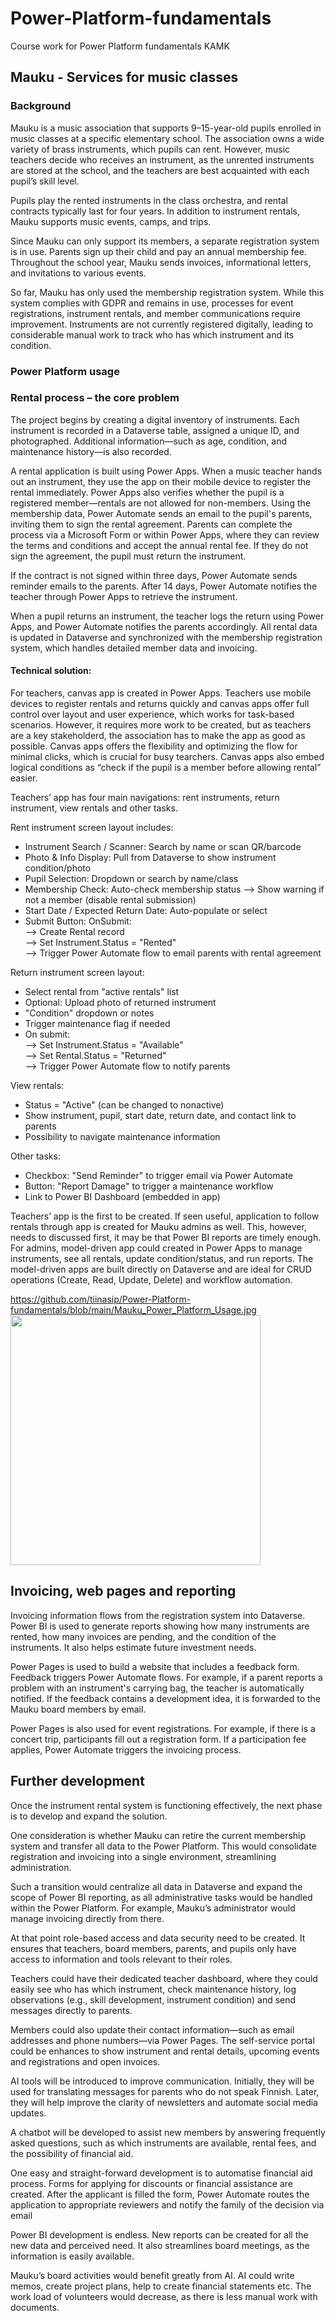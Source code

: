 # Power-Platform-fundamentals
Course work for Power Platform fundamentals KAMK
## Mauku  - Services for music classes
### Background
Mauku is a music association that supports 9–15-year-old pupils enrolled in music classes at a specific elementary school. The association owns a wide variety of brass instruments, which pupils can rent. However, music teachers decide who receives an instrument, as the unrented instruments are stored at the school, and the teachers are best acquainted with each pupil’s skill level.

Pupils play the rented instruments in the class orchestra, and rental contracts typically last for four years. In addition to instrument rentals, Mauku supports music events, camps, and trips.

Since Mauku can only support its members, a separate registration system is in use. Parents sign up their child and pay an annual membership fee. Throughout the school year, Mauku sends invoices, informational letters, and invitations to various events.

So far, Mauku has only used the membership registration system. While this system complies with GDPR and remains in use, processes for event registrations, instrument rentals, and member communications require improvement. Instruments are not currently registered digitally, leading to considerable manual work to track who has which instrument and its condition.

### Power Platform usage 
### Rental process – the core problem
The project begins by creating a digital inventory of instruments. Each instrument is recorded in a Dataverse table, assigned a unique ID, and photographed. Additional information—such as age, condition, and maintenance history—is also recorded.

A rental application is built using Power Apps. When a music teacher hands out an instrument, they use the app on their mobile device to register the rental immediately. Power Apps also verifies whether the pupil is a registered member—rentals are not allowed for non-members. Using the membership data, Power Automate sends an email to the pupil's parents, inviting them to sign the rental agreement. Parents can complete the process via a Microsoft Form or within Power Apps, where they can review the terms and conditions and accept the annual rental fee. If they do not sign the agreement, the pupil must return the instrument.

If the contract is not signed within three days, Power Automate sends reminder emails to the parents. After 14 days, Power Automate notifies the teacher through Power Apps to retrieve the instrument.

When a pupil returns an instrument, the teacher logs the return using Power Apps, and Power Automate notifies the parents accordingly. All rental data is updated in Dataverse and synchronized with the membership registration system, which handles detailed member data and invoicing.

#### Technical solution:
For teachers, canvas app is created in Power Apps. Teachers use mobile devices to register rentals and returns quickly  and canvas apps offer full control over layout and user experience, which works for task-based scenarios. However, it requires more work to be created, but as teachers are a key stakeholderd, the association has to make the app as good as possible. Canvas apps offers the flexibility and optimizing the flow for minimal clicks, which is crucial for busy tearchers. Canvas apps also embed logical conditions as “check if the pupil is a member before allowing rental” easier.

Teachers’ app has four main navigations: rent instruments, return instrument, view rentals and other tasks. 

Rent instrument screen layout includes:
*	Instrument Search / Scanner: Search by name or scan QR/barcode
*	Photo & Info Display: Pull from Dataverse to show instrument condition/photo
*	Pupil Selection: Dropdown or search by name/class
*	Membership Check: Auto-check membership status -->	Show warning if not a member (disable rental submission)
* Start Date / Expected Return Date: Auto-populate or select
*	Submit Button:	OnSubmit:<br/>
--> Create Rental record<br/>
-->	Set Instrument.Status = "Rented"<br/>
-->	Trigger Power Automate flow to email parents with rental agreement<br/>

Return instrument screen layout:
* Select rental from "active rentals" list
*	Optional: Upload photo of returned instrument
*	"Condition" dropdown or notes
*	Trigger maintenance flag if needed
*	On submit:<br/>
-->	Set Instrument.Status = "Available"<br/>
-->	Set Rental.Status = "Returned"<br/>
--> Trigger Power Automate flow to notify parents<br/>

View rentals:
*	Status = "Active" (can be changed to nonactive)
*	Show instrument, pupil, start date, return date, and contact link to parents
*	Possibility to navigate maintenance information

Other tasks:
*	Checkbox: "Send Reminder" to trigger email via Power Automate
*	Button: "Report Damage" to trigger a maintenance workflow
*	Link to Power BI Dashboard (embedded in app)

Teachers’ app is the first to be created. If seen useful, application to follow rentals through app is created for Mauku admins as well. This, however, needs to discussed first, it may be that Power BI reports are timely enough. For admins, model-driven app could created in Power Apps to manage instruments, see all rentals, update condition/status, and run reports. The model-driven apps are built directly on Dataverse and are ideal for CRUD operations (Create, Read, Update, Delete) and workflow automation. 

https://github.com/tiinasip/Power-Platform-fundamentals/blob/main/Mauku_Power_Platform_Usage.jpg
<img src="[https://github.com/tiinasip/Power-Platform-fundamentals/blob/main/Mauku_Power_Platform_Usage.jpg]" width="400">

## Invoicing, web pages and reporting
Invoicing information flows from the registration system into Dataverse. Power BI is used to generate reports showing how many instruments are rented, how many invoices are pending, and the condition of the instruments. It also helps estimate future investment needs.

Power Pages is used to build a website that includes a feedback form. Feedback triggers Power Automate flows. For example, if a parent reports a problem with an instrument's carrying bag, the teacher is automatically notified. If the feedback contains a development idea, it is forwarded to the Mauku board members by email.

Power Pages is also used for event registrations. For example, if there is a concert trip, participants fill out a registration form. If a participation fee applies, Power Automate triggers the invoicing process.

## Further development
Once the instrument rental system is functioning effectively, the next phase is to develop and expand the solution.

One consideration is whether Mauku can retire the current membership system and transfer all data to the Power Platform. This would consolidate registration and invoicing into a single environment, streamlining administration.

Such a transition would centralize all data in Dataverse and expand the scope of Power BI reporting, as all administrative tasks would be handled within the Power Platform. For example, Mauku’s administrator would manage invoicing directly from there.

At that point role-based access and data security need to be created. It ensures that teachers, board members, parents, and pupils only have access to information and tools relevant to their roles.

Teachers could have their dedicated teacher dashboard, where they could easily see who has which instrument, check maintenance history, log observations (e.g., skill development, instrument condition) and send messages directly to parents.

Members could also update their contact information—such as email addresses and phone numbers—via Power Pages. The self-service portal could be enhances to show instrument and rental details, upcoming events and registrations and open invoices.

AI tools will be introduced to improve communication. Initially, they will be used for translating messages for parents who do not speak Finnish. Later, they will help improve the clarity of newsletters and automate social media updates.

A chatbot will be developed to assist new members by answering frequently asked questions, such as which instruments are available, rental fees, and the possibility of financial aid.

One easy and straight-forward development is to automatise financial aid process. Forms for applying for discounts or financial assistance are created. After the applicant is filled the form, Power Automate routes the application to appropriate reviewers and notify the family of the decision via email

Power BI development is endless. New reports can be created for all the new data and perceived need. It also streamlines board meetings, as the information is easily available.

Mauku’s board activities would benefit greatly from AI. AI could write memos, create project plans, help to create financial statements etc. The work load of volunteers would decrease, as there is less manual work with documents.
